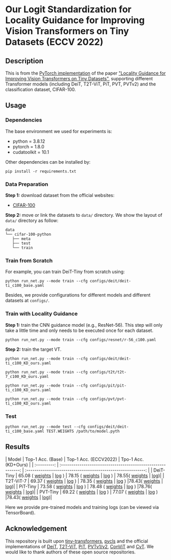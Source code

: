 # **Our Logit Standardization** for Locality Guidance for Improving Vision Transformers on Tiny Datasets (ECCV 2022)

## Description

This is from the [PyTorch implementation](<https://github.com/lkhl/tiny-transformers>) of the paper ["Locality Guidance for Improving Vision Transformers on Tiny Datasets"](<https://arxiv.org/pdf/2207.10026.pdf>), supporting different Transformer models (including DeiT, T2T-ViT, PiT, PVT, PVTv2) and the classification dataset, CIFAR-100.

## Usage

### Dependencies

The base environment we used for experiments is:

- python = 3.8.12
- pytorch = 1.8.0
- cudatoolkit = 10.1

Other dependencies can be installed by:

```shell
pip install -r requirements.txt
```

### Data Preparation

**Step 1:** download dataset from the official websites:

- [CIFAR-100](https://www.cs.toronto.edu/~kriz/cifar.html)

**Step 2:** move or link the datasets to `data/` directory. We show the layout of `data/` directory as follow:

```
data
└── cifar-100-python
   ├── meta
   ├── test
   └── train
```

### Train from Scratch

For example, you can train DeiT-Tiny from scratch using:

```shell
python run_net.py --mode train --cfg configs/deit/deit-ti_c100_base.yaml
```

Besides, we provide configurations for different models and different datasets at `configs/`.

### Train with Locality Guidance

**Step 1:** train the CNN guidance model (e.g., ResNet-56). This step will only take a little time and only needs to be executed once for each dataset.

```shell
python run_net.py --mode train --cfg configs/resnet/r-56_c100.yaml
```

**Step 2:** train the target VT.

```shell
python run_net.py --mode train --cfg configs/deit/deit-ti_c100_KD_ours.yaml

python run_net.py --mode train --cfg configs/t2t/t2t-7_c100_KD_ours.yaml

python run_net.py --mode train --cfg configs/pit/pit-ti_c100_KD_ours.yaml

python run_net.py --mode train --cfg configs/pvt/pvt-ti_c100_KD_ours.yaml
```


### Test

```shell
python run_net.py --mode test --cfg configs/deit/deit-ti_c100_base.yaml TEST.WEIGHTS /path/to/model.pyth
```

## Results

|    Model    |                      Top-1 Acc. (Base)                       |                      Top-1 Acc. (ECCV2022)                       | Tpo-1 Acc. (KD+Ours) |
| :---------: | :----------------------------------------------------------: | :----------------------------------------------------------: |
|  DeiT-Tiny  | 65.08 ( [weights](https://drive.google.com/file/d/1UpnIPvcTWrBZ2FYCYYY4FkTK4LhXazUY/view?usp=sharing) \| [log](https://drive.google.com/file/d/1uAIoYeNPOIE141AO-95JnKUZqKPgtz3C/view?usp=sharing) ) | 78.15 ( [weights](https://drive.google.com/file/d/1vo8jugJkgxmgFtiS4V1tIKAfmg5jdh0D/view?usp=sharing) \| [log](https://drive.google.com/file/d/1agOqk8eIGK3_XqfNnLPKOKwDbKBeqffu/view?usp=sharing) ) | 78.55( [weights]() \| [log]())|
|  T2T-ViT-7  | 69.37 ( [weights](https://drive.google.com/file/d/1walDSuqyy2zfQv55NuG9a8Eq5d3GlRuf/view?usp=sharing) \| [log](https://drive.google.com/file/d/17xsso8wUlt-cf_-oZavTn9i-c-pTMhUW/view?usp=sharing) ) | 78.35 ( [weights](https://drive.google.com/file/d/1wD3wQ13O7otXjRo-4dC9DHg_HdLoUTVT/view?usp=sharing) \| [log](https://drive.google.com/file/d/1SNILqkf18lX-qcKdkg200ZBYB3N-bOue/view?usp=sharing) ) |78.43( [weights]() \| [log]())|
|  PiT-Tiny   | 73.58 ( [weights](https://drive.google.com/file/d/1bTG9W0Kf-xNJSA35xv-Wmiw6G1Bfts3m/view?usp=sharing) \| [log](https://drive.google.com/file/d/1qhRMRp-AqBSFLvspHEsM06ANf8p6STox/view?usp=sharing) ) | 78.48 ( [weights](https://drive.google.com/file/d/14dPs5CzhVKqTwuwK3n75C-SWiWa3IQ6A/view?usp=sharing) \| [log](https://drive.google.com/file/d/1zYK9i9YN2mV9GMM02nbPRMOOGwqvehJg/view?usp=sharing) ) |78.76( [weights](https://drive.google.com/file/d/1sBy44PZt0Hn-24Xh3cYEwIIThTU9lO-g/view?usp=sharing) \| [log](logs/tiny-transformer/pit-ti_c100_KD_ours.txt))|
|  PVT-Tiny   | 69.22 ( [weights](https://drive.google.com/file/d/18BbtQ3XF-_tzOB9BNbu04C-KDsHhrqmM/view?usp=sharing) \| [log](https://drive.google.com/file/d/1Qb3sOi0AuXl726hqxXCZSI7i-qH8_1YL/view?usp=sharing) ) | 77.07 ( [weights](https://drive.google.com/file/d/1rDFwcz3s1Irxk3FE4OhHks7qlzmoxM-w/view?usp=sharing) \| [log](https://drive.google.com/file/d/1FJ5ajTGN6zr0Eo12B8gW4XJ2FUIMSNoT/view?usp=sharing) ) |78.43( [weights](https://drive.google.com/file/d/1Ms-Vq5UEpZK1aSjQ3UZGSVJLFhGZdwLX/view?usp=sharing) \| [log](logs/tiny-transformer/pvt-ti_c100_KD_ours.txt))|

Here we provide pre-trained models and training logs (can be viewed via TensorBoard).

## Acknowledgement

This repository is built upon [tiny-transformers](<https://github.com/lkhl/tiny-transformers>), [pycls](https://github.com/facebookresearch/pycls) and the official implementations of [DeiT](https://github.com/facebookresearch/deit), [T2T-ViT](https://github.com/yitu-opensource/T2T-ViT), [PiT](https://github.com/naver-ai/pit), [PVTv1/v2](https://github.com/whai362/PVT), [ConViT](https://github.com/facebookresearch/convit) and [CvT](https://github.com/microsoft/CvT). We would like to thank authors of these open source repositories.